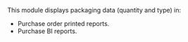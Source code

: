 This module displays packaging data (quantity and type) in:

- Purchase order printed reports.
- Purchase BI reports.
